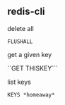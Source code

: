 
## redis-cli

delete all 

``FLUSHALL``

get a given key

``GET THISKEY```

list keys

``KEYS *homeaway*``

